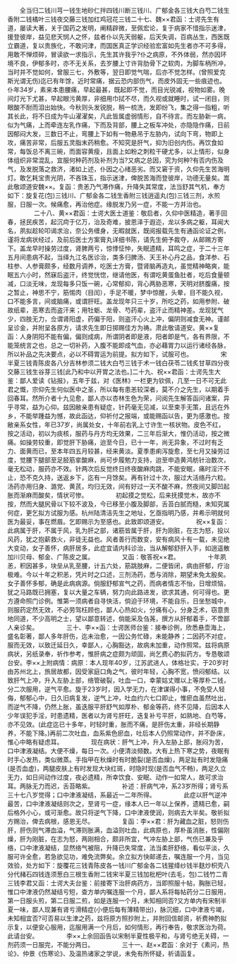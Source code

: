 <!-- { "loadSidebar": true } -->
　　全当归二钱川芎一钱生地砂仁拌四钱川断三钱川、广郁金各三钱大白芍二钱生香附二钱橘叶三钱夜交藤三钱加红鸡冠花三钱二十七、魏××君函：士谔先生有道，屡读大著，关于国药之发明，阐精辟微，至佩宏论，复于病家不惜指示迷津，援登彼岸，益见悲天悯人之怀，兹者仆以先天弱躯，后天失调，百病丛生，西医既立霸道，复以贵族化，不敢问津，而国医真正学识经验宏富如先生者亦不可多得，用敢不惮烦碎，冒读欲一求指示，先生其许我乎?仆之病原，不外体弱，然亦因环境不良，伊郁多时，亦不无关系，去岁腰上寸许背肋骨下之软肉，为脚车柄所冲，当时并不觉如何，曾服三七，外敷等，翌日即觉气喘，后亦不觉怎样。(曾照爱克斯光谓无伤)迄已有年馀，近时常痛，据云恐内部伤气，而皮外固无一些痕迹也。仆年34岁，素来本患腰痛，早起最甚，既起即不觉，而目光锐减，视物如雾。晚间灯光下尤甚，早起眼污黄厚，非细用巾拭不尽，而久视或就睡时，试一闭目，则眼酸不耐而泪出始快。今秋则头发锐脱，稍一梳洗，发即纷飞，集之得一指粗，听其长此，将不日成为牛山濯濯矣，凡此皆属虚弱情形，自不待言。而左胁新一病，似为气痛，上而牵连左乳作痛，下而及背部，腰上之板车冲处，亦隐隐作痛，日前因郁闷大发，三数日不止，弯腰上下如有一物悬吊于左胁内，试向下弯，物即上攻，痛苦非常，后服五灵脂末药稍愈。不知究是肝气，抑为旧创内伤。再饮食如常，每饭总不离三碗，而面容黄瘦，且面上如粉之刺粒干硬尤多，以上情形，似身体组织非常混乱，宜服何种药剂及补剂为当?又病之总因，究为何种?有否内伤及气，及发脱落之救济，渚如上述，仆因之心绪恶劣。而又窘于资，久仰先生苦海明灯。敢乞耗宝贵光阴，不吝珠玉，指示迷津，俾脱苦海而登彼岸，功德无量矣。嵩此敬颂道安魏××。复函：贵恙乃气滞作痛，升降失其常度，法当舒其气机，奉方如下：旋复花(包)三钱川、广郁金各二钱生香附三钱逍遥丸(包)三钱三剂，水煎服，日服一次。候痛愈，再治他症。缘脱发乃另一症，不能一方并治也。
　　
　　二十八、黄××君函：士谔大医士道鉴：敬启者，久仰中医精造，著手回春，拯民疾苦，起沉疴于亿万，治及奇难，披恩泽于遐迩，龙以多病之躯，耳闻大名，夙拟趁轮叩谒求治，奈公务缠身，无暇就医，既阅报载先生有通函论证之例，谨将龙病状经过，及前后医士方案膏丸详细书陈，请先生俯予裁夺，从邮赐方寄下。盖龙早时操劳过度，肾脾两亏，惊悸怔忡，失眠遗精，耳鸣之症，于二十三年五月间患病不起，当绎九江名医诊治，类多归脾汤、天王补心丹之品，食洋参、石柱参、人参膏颇多，经数月调养，吃医士方膏，暨肾脑再造丸，虽觉精神略爽，能眠五六小时，然寐后盗汗，终觉恍惚，继请他医，有谓吃黄蛋鱼肚者，吃后食量顿减，口淡无味，龙现每多只饭一碗，心常郁抑，背心两胁恶寒，天明对脐腹痛，按之暂止，神思不宁，筋惕肉（目闰），手足不暖，梦中惊醒，头晕，目不能久视，口不能多言，间或脑痛，或谓肝旺。盖龙现年只三十岁，所吃之药，如用参附、破故纸辈，恶寒去而盗汗来；用牡蛎、龙骨、芍药辈，盗汗止而精神差。龙现犹气少，四肢无力，佥谓肾阳虚，药偏于阳，则盗汗心火上冲，偏阴则减食无神。谨邮呈诊金，并附呈各原方，请求先生即日掷赐佳方为祷。肃此敬请道安。黄××复函：人身阴阳不能有偏，偏则成病，所谓阴者即是液，阳者即是气，各有界限，不能笼统言之也，总之一切补药，入腹不能即成气血，亦必藉胃力以运行诸经各脉，所以补品之先决要点，必以不碍胃运为前提。拟方如下，试服可也。
　　
　　宋半夏三钱青陈皮各八分吉林参须二钱大白芍三钱于术一钱白茯苓二钱炙甘草四分夜交藤三钱生谷芽三钱[此乃和中以开胃之法也。]二十九、祝××君函：士谔先生大鉴：鄙人爱读《钻报》，五年于兹，对《医林》一栏更为钦佩，几至一日不可无此君之慨，宗仰先生何似医中之圣，所以每有患恙较深者，莫不介之先生，以期着手回春耳。然所介者十九见愈，鄙人亦以杏林生色为荣，问阅先生解答函问诸案，异乎寻常，益为心仰。兹因敝亲患有疑症，针药毫无见减，以至束手无策，且远在外乡，不能举踵益为憾，故此函达，仰祈付之报端，或能赐函以告，更为感激也。按敝亲系女性，年已37岁，尚属处女，十年前右乳上寸许生一核状物。皮色不红，按之活动，初以为痰核，服药与丹方均无效果，二三年后渐大，惟仍活动，按之微痛。如操劳较重，即觉肝下胁痛，迨至今日，已十一年，尚无异象，不过时有乏力、面黄而已，至本年四五月较甚，经来黄淡。夏季患痢泻旋愈，至七月又操劳过度，觉腰下腿部至足胫筋挛酸麻，尚可步履勉力支持，迨至申造黄鸿舫针治数次，毫无松动，服药亦不效。针两次后反觉终日终夜酸麻肉跳，不能安眠，痛时淫汗不止，恐不克久持，送返乡下，迄有一月馀矣。再有针过十次，服过大活络丹六粒。汤药亦用归身、潞党、黄芪，均归无效，间有好过一天不酸不麻，然夜间又脚凹起胀而渐麻而酸矣，情状可惨。
　　
　　初起摸之觉松，后来抚摸觉木，故亦不按，然而大腿尻骨以下较不波及，今已移至小腹及脚部，舌苔白腻而糙，未知究属何症，更乞拟方试服为感。杭州陆清洁先生之地址，乞亟指明乃感，并希示明就何医为最妥，事在燃眉。乞即赐示为至感也。此致即颂道安。
　　
　　祝××复函：此病属于肝，不属于风，乳为肝之部，诸筋皆属于肝，肝为刚脏，在志为怒，投以风药，犹之抱薪救火，非徒无益也。风者善行而数变，安有病风十有一载，未见绝大变动，女子善怀，病肝居多，此症宜请内科诊治，当从解郁舒肝入手，如逍遥散加川贝母、郁金、广陈皮之属。
　　
　　又函：敬答祝××君。
　　
　　十年夙恙，积因甚多，块垒从乳至腰，计五六处，筋跳肢麻，二便皆闭，病由肝郁，疗治极难。今以十年之积恙，凭片时之口述，三剂汤药，悉与消除，期望未免太殷矣。女子善怀多郁，确是此病病源。倘服舒郁宣气之药，而病者情志不怡，日增烦恼，犹之马路既已拥塞，复以大量之车辆，努力向此路进发，欲求其通，何可得也。更方遵命照门诊例。惟第一须病者自寻快活，倘迫于环境，不能自乐，日坐愁城中，则服药定然无效，不必劳驾枉顾也，鄙人心热如火，分痛有心，分身乏术，窃意贵地同道，不少高明之士，望以鄙意转述，倘能采及刍荛，撰方从肝郁着手，不啻鄙人亲诊矣。
　　
　　三十、李××函：士谔医师台鉴：接奉诊例，欣悉悬壶海上，盛名彰著，鄙人多年肝伤，迄未治愈，一因公务忙碌，未能静养；二因药不对症，服而无效，以致迁延日久，幸鄙人，心胸豁达，故病未加重，动作照常。兹将病原病状，另纸录奉，祈作参考，惟肝病之症颇为顽固，尚乞费心酌拟药方。专恳敬颂台安。李××上附病情：病原：本人现年40岁，江苏武进人，体格壮实，于20岁时由苏州北上，旅居故都，因受家庭口角之气，彼时年轻，心胸不宽，愤闷郁结。以致肝气上冲，升入左胁上部，络管破裂，吐血一口，幸蒙姑丈赠以上等厚朴二钱，分二次服用，逆气平愈。旋于23岁时，因入学无力，在津谋得小事，不免受人轻侮，郁郁心中，日久旧病复发，逆气上冲，吐血约六七口即止，惟瘀血虽然吐出，而逆气不降，仍然上胀，虽迭服平肝舒气如厚朴、郁金等药，终不见降，后因本人少年误犯手淫，时患遗精，医者以为肾亏肝旺，迭复补亏平肝，如熟地、白芍等，亦不见效。(此症迄已十多年，时轻时重，胀而不痛，是肝伤太重，非经长期静养，不能下降。)再前二次吐血，血系紫色瘀血，吐后本人仍照常动作，并不卧床，惟心中略有疑虑耳。
　　
　　现在病状：肝气上冲，升入左胁上部，胀闷为苦，口中津液凝结。大便不燥，每日一次。小便清淡频数。大有上热下寒之势，夜眠有时手心发热，类似微蒸。手指甲在秋燥时有时脆裂(是否血燥)，两足趾有时发隐痛(是否血虚)，两腿皮肤上有时发现大块红斑，时隐时现(是否血气不畅)，两足久立无力，如日间动作过度，夜必遗精，所幸饮食、安眠、动作一如常人，故可求治耳。两脉无力而迟，舌苔略紫。
　　
　　补述：肝病气冲，系23岁所得；肾亏系三十七八岁觉得；口中津液凝结，系最近一二年所得。
　　
　　此症以肝气逆冲最苦，口中津液凝结则次之，至肾亏一症，缘本人已一年以上保养，遗精已愈，嗣后格外小心，或可渐愈。故只将逆气下降，口中津液使润，则病去大半矣。敬祈拟方赐治，俾去病根，感恩无尽。
　　
　　复函：李××君：肝为藏血之脏，怒则伤肝，肝伤则气滞血溢，气滞则胀满，血溢则吐血，此病原也，厚朴虽消胀，性偏刚燥，肝为刚脏，在志为怒，两刚相合，颇非所宜，气冲左胁上部，气伤已兼及乎络，口中津液凝结，显然络气被阻，升降已失常度，法当柔肝舒络，看似平淡，久服可许全愈，若急欲见功，难免流弊矣。余立拟方快邮递去，嘱连服一个月，当见效验，处方如下：旋覆花三钱青陈皮各一钱川广郁金各二钱猩绛纱钱半麸炒枳壳八分代赭石四钱连须葱白三根生香附二钱宋半夏三钱加枇杷叶(去毛，包)二钱竹二青三钱李君又函：士谔大夫台鉴：前接寄下治肝病药方，当即照服十帖，胸胀已轻，惟口中津液仍然凝结亏短，查方单内嘱连服一个月，鄙人系将每帖药分二日服用，第一日服头煎，第二日服二煎，如是连服一个月，未知相同否?又方单内有宋制半夏一味，鄙人现兼有肾亏滑精症(小便后每有薄精带出)，脉沉细，口中津液亏竭，未知相宜否?可否易以生津之药，兹将原方照抄附上，并附回信邮资，祈费神酌拟示复，以便安心服用，迄服用满一个月后，如何情形，再行奉告，敬求医治为荷。此请台安。
　　
　　李××上余回函告以宋制半夏性极平和，与肾亏绝无关碍，一剂药须一日服完，不能分两日。
　　
　　三十一、赵××君函：余对于《素问，热论》、仲景《伤寒论》、及温热诸家之学说，未免有所怀疑，祈请函复。
　　
